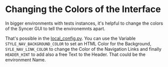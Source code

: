 # Changing the Colors of the Interface

In bigger environments with tests instances, it's helpful to change the colors of the Syncer GUI to tell the environemnts apart.

That's possible in the [local_config.py](lcl_config.md). You can use the Variable `STYLE_NAV_BACKGROUND_COLOR` to set an HTML Color for the Background, `SYLE_NAV_LINK_COLOR` to change the Color of the Navigation Links and finally `HEADER_HINT` to add also a free Text to the Header. That could be the environment Name.



